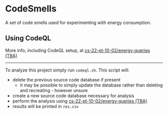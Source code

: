 # CodeSmells

A set of code smells used for experimenting with energy consumption.

## Using CodeQL

More info, including CodeQL setup, at [cs-22-pt-10-02/energy-queries (TBA)]()

---

To analyze this project simply run `codeql.sh`. This script will:

- delete the previous source code database if present
    - it may be possible to simply update the database rather than deleting and recreating - however unsure
- create a new source code database necessary for analysis
- perform the analysis using [cs-22-pt-10-02/energy-queries (TBA)]()
- results will be printed in `res.csv`
